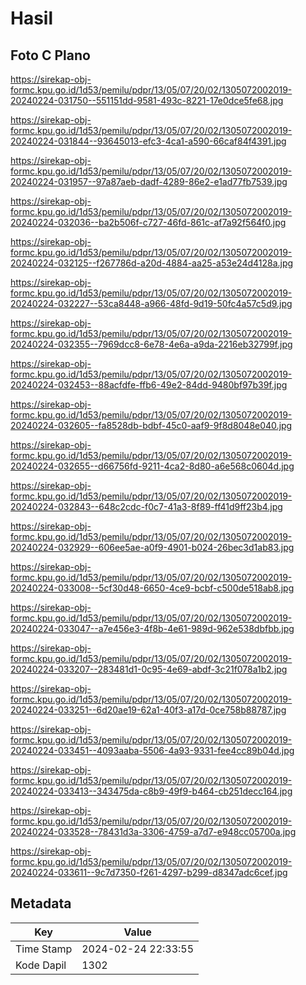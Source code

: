 # Hasil

## Foto C Plano

https://sirekap-obj-formc.kpu.go.id/1d53/pemilu/pdpr/13/05/07/20/02/1305072002019-20240224-031750--551151dd-9581-493c-8221-17e0dce5fe68.jpg

https://sirekap-obj-formc.kpu.go.id/1d53/pemilu/pdpr/13/05/07/20/02/1305072002019-20240224-031844--93645013-efc3-4ca1-a590-66caf84f4391.jpg

https://sirekap-obj-formc.kpu.go.id/1d53/pemilu/pdpr/13/05/07/20/02/1305072002019-20240224-031957--97a87aeb-dadf-4289-86e2-e1ad77fb7539.jpg

https://sirekap-obj-formc.kpu.go.id/1d53/pemilu/pdpr/13/05/07/20/02/1305072002019-20240224-032036--ba2b506f-c727-46fd-861c-af7a92f564f0.jpg

https://sirekap-obj-formc.kpu.go.id/1d53/pemilu/pdpr/13/05/07/20/02/1305072002019-20240224-032125--f267786d-a20d-4884-aa25-a53e24d4128a.jpg

https://sirekap-obj-formc.kpu.go.id/1d53/pemilu/pdpr/13/05/07/20/02/1305072002019-20240224-032227--53ca8448-a966-48fd-9d19-50fc4a57c5d9.jpg

https://sirekap-obj-formc.kpu.go.id/1d53/pemilu/pdpr/13/05/07/20/02/1305072002019-20240224-032355--7969dcc8-6e78-4e6a-a9da-2216eb32799f.jpg

https://sirekap-obj-formc.kpu.go.id/1d53/pemilu/pdpr/13/05/07/20/02/1305072002019-20240224-032453--88acfdfe-ffb6-49e2-84dd-9480bf97b39f.jpg

https://sirekap-obj-formc.kpu.go.id/1d53/pemilu/pdpr/13/05/07/20/02/1305072002019-20240224-032605--fa8528db-bdbf-45c0-aaf9-9f8d8048e040.jpg

https://sirekap-obj-formc.kpu.go.id/1d53/pemilu/pdpr/13/05/07/20/02/1305072002019-20240224-032655--d66756fd-9211-4ca2-8d80-a6e568c0604d.jpg

https://sirekap-obj-formc.kpu.go.id/1d53/pemilu/pdpr/13/05/07/20/02/1305072002019-20240224-032843--648c2cdc-f0c7-41a3-8f89-ff41d9ff23b4.jpg

https://sirekap-obj-formc.kpu.go.id/1d53/pemilu/pdpr/13/05/07/20/02/1305072002019-20240224-032929--606ee5ae-a0f9-4901-b024-26bec3d1ab83.jpg

https://sirekap-obj-formc.kpu.go.id/1d53/pemilu/pdpr/13/05/07/20/02/1305072002019-20240224-033008--5cf30d48-6650-4ce9-bcbf-c500de518ab8.jpg

https://sirekap-obj-formc.kpu.go.id/1d53/pemilu/pdpr/13/05/07/20/02/1305072002019-20240224-033047--a7e456e3-4f8b-4e61-989d-962e538dbfbb.jpg

https://sirekap-obj-formc.kpu.go.id/1d53/pemilu/pdpr/13/05/07/20/02/1305072002019-20240224-033207--283481d1-0c95-4e69-abdf-3c21f078a1b2.jpg

https://sirekap-obj-formc.kpu.go.id/1d53/pemilu/pdpr/13/05/07/20/02/1305072002019-20240224-033251--6d20ae19-62a1-40f3-a17d-0ce758b88787.jpg

https://sirekap-obj-formc.kpu.go.id/1d53/pemilu/pdpr/13/05/07/20/02/1305072002019-20240224-033451--4093aaba-5506-4a93-9331-fee4cc89b04d.jpg

https://sirekap-obj-formc.kpu.go.id/1d53/pemilu/pdpr/13/05/07/20/02/1305072002019-20240224-033413--343475da-c8b9-49f9-b464-cb251decc164.jpg

https://sirekap-obj-formc.kpu.go.id/1d53/pemilu/pdpr/13/05/07/20/02/1305072002019-20240224-033528--78431d3a-3306-4759-a7d7-e948cc05700a.jpg

https://sirekap-obj-formc.kpu.go.id/1d53/pemilu/pdpr/13/05/07/20/02/1305072002019-20240224-033611--9c7d7350-f261-4297-b299-d8347adc6cef.jpg


## Metadata

| Key        | Value               |
| ---------- | ------------------- |
| Time Stamp | 2024-02-24 22:33:55 |
| Kode Dapil | 1302                |



